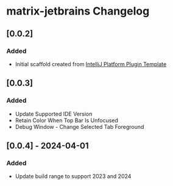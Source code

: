 <!-- Keep a Changelog guide -> https://keepachangelog.com -->

# matrix-jetbrains Changelog

## [0.0.2]
### Added
- Initial scaffold created from [IntelliJ Platform Plugin Template](https://github.com/JetBrains/intellij-platform-plugin-template)

## [0.0.3]
### Added
- Update Supported IDE Version
- Retain Color When Top Bar Is Unfocused
- Debug Window - Change Selected Tab Foreground

## [0.0.4] - 2024-04-01
### Added
- Update build range to support 2023 and 2024